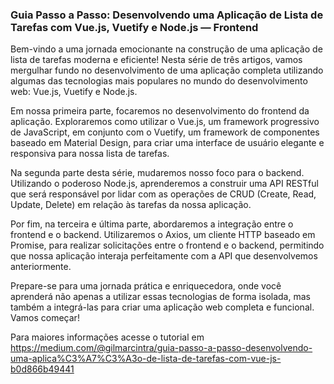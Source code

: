 ### Guia Passo a Passo: Desenvolvendo uma Aplicação de Lista de Tarefas com Vue.js, Vuetify e Node.js — Frontend

Bem-vindo a uma jornada emocionante na construção de uma aplicação de lista de tarefas moderna e eficiente! Nesta série de três artigos, vamos mergulhar fundo no desenvolvimento de uma aplicação completa utilizando algumas das tecnologias mais populares no mundo do desenvolvimento web: Vue.js, Vuetify e Node.js.

Em nossa primeira parte, focaremos no desenvolvimento do frontend da aplicação. Exploraremos como utilizar o Vue.js, um framework progressivo de JavaScript, em conjunto com o Vuetify, um framework de componentes baseado em Material Design, para criar uma interface de usuário elegante e responsiva para nossa lista de tarefas.

Na segunda parte desta série, mudaremos nosso foco para o backend. Utilizando o poderoso Node.js, aprenderemos a construir uma API RESTful que será responsável por lidar com as operações de CRUD (Create, Read, Update, Delete) em relação às tarefas da nossa aplicação.

Por fim, na terceira e última parte, abordaremos a integração entre o frontend e o backend. Utilizaremos o Axios, um cliente HTTP baseado em Promise, para realizar solicitações entre o frontend e o backend, permitindo que nossa aplicação interaja perfeitamente com a API que desenvolvemos anteriormente.

Prepare-se para uma jornada prática e enriquecedora, onde você aprenderá não apenas a utilizar essas tecnologias de forma isolada, mas também a integrá-las para criar uma aplicação web completa e funcional. Vamos começar!

Para maiores informações acesse o tutorial em https://medium.com/@gilmarcintra/guia-passo-a-passo-desenvolvendo-uma-aplica%C3%A7%C3%A3o-de-lista-de-tarefas-com-vue-js-b0d866b49441
